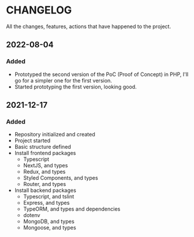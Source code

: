 # CHANGELOG #
All the changes, features, actions that have happened to the project.
## 2022-08-04

### Added

- Prototyped the second version of the PoC (Proof of Concept) in PHP, I'll go for a simpler one for the first version.
- Started prototyping the first version, looking good.



## 2021-12-17
### Added
- Repository initialized and created
- Project started
- Basic structure defined
- Install frontend packages
  - Typescript
  - NextJS, and types
  - Redux, and types
  - Styled Components, and types
  - Router, and types
- Install backend packages
  - Typescript, and tslint
  - Express, and types
  - TypeORM, and types and dependencies
  - dotenv
  - MongoDB, and types
  - Mongoose, and types
